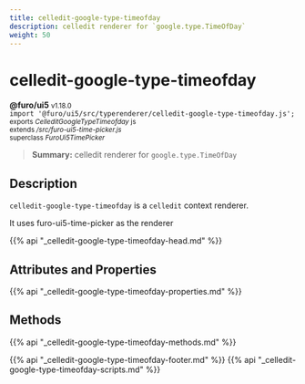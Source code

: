 ```yaml
---
title: celledit-google-type-timeofday
description: celledit renderer for `google.type.TimeOfDay`
weight: 50
---
```


# celledit-google-type-timeofday
**@furo/ui5** <small>v1.18.0</small>
<br>`import '@furo/ui5/src/typerenderer/celledit-google-type-timeofday.js';`<small>
<br>exports *CelleditGoogleTypeTimeofday* js
<br>extends */src/furo-ui5-time-picker.js*
<br>superclass *FuroUi5TimePicker*</small>

> **Summary:** celledit renderer for `google.type.TimeOfDay`

## Description

`celledit-google-type-timeofday` is a `celledit` context renderer.

It uses furo-ui5-time-picker as the renderer

{{% api "_celledit-google-type-timeofday-head.md" %}}

## Attributes and Properties
{{% api "_celledit-google-type-timeofday-properties.md" %}}




## Methods
{{% api "_celledit-google-type-timeofday-methods.md" %}}






{{% api "_celledit-google-type-timeofday-footer.md" %}}
{{% api "_celledit-google-type-timeofday-scripts.md" %}}
